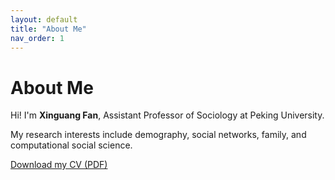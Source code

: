 ```yaml
---
layout: default
title: "About Me"
nav_order: 1
---
```


# About Me

Hi! I'm **Xinguang Fan**, Assistant Professor of Sociology at Peking University.

My research interests include demography, social networks, family, and computational social science.

[Download my CV (PDF)](assets/CV_XinguangFan.pdf)
